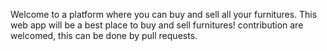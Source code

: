 Welcome to a platform where you can buy and sell all your furnitures. This web app will be a  best place to buy and  sell furnitures! contribution are welcomed, this can be done by pull requests.
